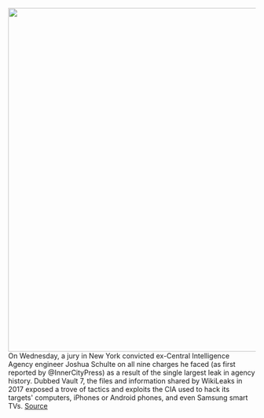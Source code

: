 <img src='https://cdn.vox-cdn.com/thumbor/VcU9plU8mal3sQcQEh4q__tVeHE=/0x0:2040x1360/1200x800/filters:focal(857x517:1183x843)/cdn.vox-cdn.com/uploads/chorus_image/image/71109400/akrales_220309_4977_0038.0.jpg' width='700px' /><br/>
On Wednesday, a jury in New York convicted ex-Central Intelligence Agency engineer Joshua Schulte on all nine charges he faced (as first reported by @InnerCityPress) as a result of the single largest leak in agency history. Dubbed Vault 7, the files and information shared by WikiLeaks in 2017 exposed a trove of tactics and exploits the CIA used to hack its targets' computers, iPhones or Android phones, and even Samsung smart TVs.
<a href='https://www.theverge.com/2022/7/13/23208635/cia-wikileaks-vault-7-joshua-schulte-conviction'> Source <a/>